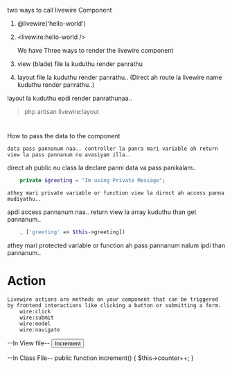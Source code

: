 two ways to call livewire Component
1. @livewire('hello-world')
2. <livewire:hello-world />

   We have Three ways to render the livewire component 
1. view (blade) file la kuduthu render panrathu
2. layout file la kuduthu render panrathu.. (Direct ah route la livewire name kuduthu render panrathu..) 


 layout la kuduthu epdi render panrathunaa.. 
> php artisan livewire:layout


# 
How to pass the data to the component

    data pass pannanum naa.. controller la panra mari variable ah return view la pass pannanum nu avasiyam illa.. 
direct ah public nu class la declare panni data va pass panikalam..

```php
    private $greeting = "Im using Private Message";
```
    athey mari private variable or function view la direct ah access panna mudiyathu.. 

apdi access pannanum naa.. return view la  array kuduthu than get pannanum.. 
```php
    , ['greeting' => $this->greeting])
```
athey mari protected variable or function ah pass pannanum nalum ipdi than pannanum.. 

# Action
    Livewire actions are methods on your component that can be triggered by frontend interactions like clicking a button or submitting a form.
        wire:click
        wire:submit
        wire:model
        wire:navigate

--In View file--
    <button wire:click="increment">Increment</button>

--In Class File--
    public function increment() {
    $this->counter++;
    }





    



